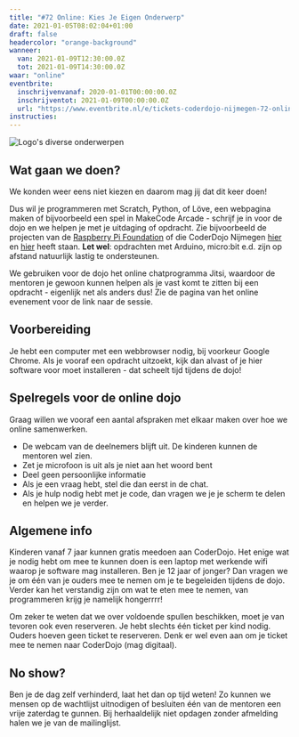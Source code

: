 ```yaml
---
title: "#72 Online: Kies Je Eigen Onderwerp"
date: 2021-01-05T08:02:04+01:00
draft: false
headercolor: "orange-background"
wanneer: 
  van: 2021-01-09T12:30:00.0Z
  tot: 2021-01-09T14:30:00.0Z
waar: "online"
eventbrite:
  inschrijvenvanaf: 2020-01-01T00:00:00.0Z
  inschrijventot: 2021-01-09T00:00:00.0Z
  url: "https://www.eventbrite.nl/e/tickets-coderdojo-nijmegen-72-online-kies-je-eigen-onderwerp-135399965943"
instructies:
---
```


![Logo's diverse onderwerpen](https://img.evbuc.com/https%3A%2F%2Fcdn.evbuc.com%2Fimages%2F122197661%2F187233351803%2F1%2Foriginal.20210104-202933?w=800&auto=format%2Ccompress&q=75&sharp=10&rect=133%2C0%2C1312%2C656&s=11c22a1318326a0bf593942a9a6b0588)
## Wat gaan we doen?

We konden weer eens niet kiezen en daarom mag jij dat dit keer doen! 
 <!--more-->
Dus wil je programmeren met Scratch, Python, of Löve, een webpagina maken of bijvoorbeeld een spel in MakeCode Arcade - 
schrijf je in voor de dojo en we helpen je met je uitdaging of opdracht. Zie bijvoorbeeld de projecten van de 
[Raspberry Pi Foundation](https://projects.raspberrypi.org/nl-NL/projects) of die CoderDojo Nijmegen 
[hier](https://coderdojo-nijmegen.nl/instructies/) en [hier](https://coderdojonijmegen.github.io/) heeft staan. 
**Let wel**: opdrachten met Arduino, micro:bit e.d. zijn op afstand natuurlijk lastig te ondersteunen.

We gebruiken voor de dojo het online chatprogramma Jitsi, waardoor de mentoren je gewoon kunnen helpen als je vast 
komt te zitten bij een opdracht - eigenlijk net als anders dus! Zie de pagina van het online evenement voor de link naar de sessie.

## Voorbereiding

Je hebt een computer met een webbrowser nodig, bij voorkeur Google Chrome. Als je vooraf een opdracht uitzoekt, kijk 
dan alvast of je hier software voor moet installeren - dat scheelt tijd tijdens de dojo!

## Spelregels voor de online dojo

Graag willen we vooraf een aantal afspraken met elkaar maken over hoe we online samenwerken.

- De webcam van de deelnemers blijft uit. De kinderen kunnen de mentoren wel zien.
- Zet je microfoon is uit als je niet aan het woord bent
- Deel geen persoonlijke informatie
- Als je een vraag hebt, stel die dan eerst in de chat.
- Als je hulp nodig hebt met je code, dan vragen we je je scherm te delen en helpen we je verder.

## Algemene info

Kinderen vanaf 7 jaar kunnen gratis meedoen aan CoderDojo. Het enige wat je nodig hebt om mee te kunnen doen is een
laptop met
werkende wifi waarop je software mag installeren. Ben je 12 jaar of jonger? Dan vragen we je om één van je ouders
mee te nemen
om je te begeleiden tijdens de dojo. Verder kan het verstandig zijn om wat te eten mee te nemen,
van programmeren krijg je namelijk hongerrrr!

Om zeker te weten dat we over voldoende spullen beschikken, moet je van tevoren ook even reserveren. Je hebt slechts
één ticket per kind nodig. Ouders hoeven geen ticket te reserveren.
Denk er wel even aan om je ticket mee te nemen naar CoderDojo (mag digitaal).

## No show?

Ben je de dag zelf verhinderd, laat het dan op tijd weten! Zo kunnen we mensen op de wachtlijst uitnodigen of
besluiten één van de mentoren een vrije zaterdag te gunnen.
Bij herhaaldelijk niet opdagen zonder afmelding halen we je van de mailinglijst.
